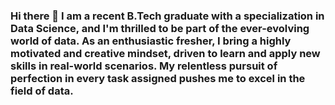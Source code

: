 ### Hi there 👋 I am a recent B.Tech graduate with a specialization in Data Science, and I'm thrilled to be part of the ever-evolving world of data. As an enthusiastic fresher, I bring a highly motivated and creative mindset, driven to learn and apply new skills in real-world scenarios. My relentless pursuit of perfection in every task assigned pushes me to excel in the field of data.

<!--
**MUSKAN1903/MUSKAN1903** is a ✨ _special_ ✨ repository because its `README.md` (this file) appears on your GitHub profile.

Here are some ideas to get you started:

- 🔭 I’m currently working on ...
- 🌱 I’m currently learning ...
- 👯 I’m looking to collaborate on ...
- 🤔 I’m looking for help with ...
- 💬 Ask me about ...
- 📫 How to reach me: ...
- 😄 Pronouns: ...
- ⚡ Fun fact: ...
-->
